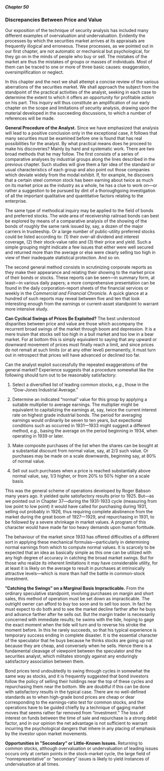 ##### Chapter 50

### Discrepancies Between Price and Value

Our exposition of the technique of security analysis has included many different examples of overvaluation and undervaluation. Evidently the processes by which the securities market arrives at its appraisals are frequently illogical and erroneous. These processes, as we pointed out in our first chapter, are not automatic or mechanical but psychological, for they go on in the minds of people who buy or sell. The mistakes of the market are thus the mistakes of groups or masses of individuals. Most of them can be traced to one or more of three basic causes: exaggeration, oversimplification or neglect.

In this chapter and the next we shall attempt a concise review of the various aberrations of the securities market. We shall approach the subject from the standpoint of the practical activities of the analyst, seeking in each case to determine the extent to which it offers an opportunity for profitable action on his part. This inquiry will thus constitute an amplification of our early chapter on the scope and limitations of security analysis, drawing upon the material developed in the succeeding discussions, to which a number of references will be made.

**General Procedure of the Analyst.** Since we have emphasized that analysis will lead to a positive conclusion only in the exceptional case, it follows that many securities must be examined before one is found that has real possibilities for the analyst. By what practical means does he proceed to make his discoveries? Mainly by hard and systematic work. There are two broad methods that he may follow. The first consists of a series of comparative analyses by industrial groups along the lines described in the previous chapter. Such studies will give them a fair idea of the standard or usual characteristics of each group and also point out those companies which deviate widely from the modal exhibit. If, for example, he discovers that a certain steel common stock has been earning about twice as much on its market price as the industry as a whole, he has a clue to work on—or rather a suggestion to be pursued by dint of a thoroughgoing investigation of all the important qualitative and quantitative factors relating to the enterprise.

The same type of methodical inquiry may be applied to the field of bonds and preferred stocks. The wide area of receivership railroad bonds can best be explored by means of a comparative analysis of the showing of the bonds of roughly the same rank issued by, say, a dozen of the major carriers in trusteeship. Or a large number of public-utility preferred stocks could be listed according to: (1) their over-all dividend and interest coverage, (2) their stock-value ratio and (3) their price and yield. Such a simple grouping might indicate a few issues that either were well secured and returned more than the average or else were clearly selling too high in view of their inadequate statistical protection. And so on.

The second general method consists in scrutinizing corporate reports as they make their appearance and relating their showing to the market price of their bonds or stocks. These reports can be seen—in summary form, at least—in various daily papers; a more comprehensive presentation can be found in the daily corporation-report sheets of the financial services or weekly in the *Commercial and Financial Chronicle*. A quick glance at a hundred of such reports may reveal between five and ten that look interesting enough from the earnings or current-asset standpoint to warrant more intensive study.

**Can Cyclical Swings of Prices Be Exploited?** The best understood disparities between price and value are those which accompany the recurrent broad swings of the market through boom and depression. It is a mere truism that stocks sell too high in a bull market and too low in a bear market. For at bottom this is simply equivalent to saying that any upward or downward movement of prices must finally reach a limit, and since prices do not remait at such limits (or at any other level) permanently, it must turn out in retrospect that prices will have advanced or declined too far.

Can the analyst exploit successfully the repeated exaggerations of the general market? Experience suggests that a procedure somewhat like the following should turn out to be reasonably satisfactory:

1. Select a diversified list of leading common stocks, *e.g.*, those in the “Dow-Jones Industrial Average.”

2. Determine an indicated “normal” value for this group by applying a suitable multiplier to average earnings. The multiplier might be equivalent to capitalizing the earnings at, say, twice the current interest rate on highest grade industrial bonds. The period for averaging earnings would ordinarily be seven to ten years, but expectional conditions such as occurred in 1931—1933 might suggest a different method, *e.g.*, basing the average on the period beginning in 1934, when operating in 1939 or later.

3. Make composite purchases of the list when the shares can be bought at a substantial discount from normal value, say, at 2/3 such value. Or purchases may be made on a scale downwards, beginning say, at 80% of normal value.

4. Sell out such purchases when a price is reached substantially above normal value, say, 1/3 higher, or from 20% to 50% higher on a scale basis.

This was the general scheme of operations developed by Roger Babson many years ago. It yielded quite satisfactory results prior to 1925. But—as we pointed out in Chapter 37—during the 1931-1933 cycle (measuring from low point to low point) it would have called for purchasing during 1931, selling out probably in 1926, thus requiring complete abstinence from the market during the great boom of 1927—1929, and repurchasing in 1931, to be followed by a severe shrinkage in market values. A program of this character would have made far too heavy demands upon human fortitude.

The behaviour of the market since 1933 has offered difficulties of a different sort in applying these mechanical formulas—particularly in determining normal earnings from which to compute normal values. It is scarcely to be expected that an idea as basically simple as this one can be utilized with any high degree of accuracy in catching the broad market swings. But for those who realize its inherent limitations it may have considerable utility, for at least it is likely on the average to result in purchases at intrinsically attractive levels—which is more than half the battle in common-stock investment.

**”Catching the Swings” on a Marginal Basis Impracticable.** From the ordinary speculative standpoint, involving purchases on margin and short sales, this method of operation must be set down as impracticable. The outright owner can afford to buy too soon and to sell too soon. In fact he must expect to do both and to see the market decline farther after he buys and advance farther after he sells out. But the margin trader is necessarily concerned with immediate results; he swims with the tide, hoping to gage the exact moment when the tide will turn and to reverse his stroke the moment before. In this he rarely succeeds, so that his typical experience is temporary success ending in complete disaster. It is the essential character of the speculator that he buys because he thinks stocks are going up not because they are cheap, and conversely when he sells. Hence there is a fundamental cleavage of viewpoint between the speculator and the securities analyst, which militates strongly against any enduringly satisfactory association between them.

Bond prices tend undoubtedly to swing through cycles in somewhat the same way as stocks, and it is frequently suggested that bond investors follow the policy of selling their holdings near the top of these cycles and repurchasing them near the bottom. We are doubtful if this can be done with satisfactory results in the typical case. There are no well-defined standards as to when high-grade bond prices are cheap or dear corresponding to the earnings-ratio test for common stocks, and the operations have to be guided chiefly by a technique of gaging market moves that seems rather far removed from “investment.” The loss of interest on funds between the time of sale and repurchase is a strong debit factor, and in our opinion the net advantage is not sufficient to warrant incurring the psychological dangers that inhere in any placing of emphasis by the investor upon market movements.

**Opportunities in ”Secondary” or Little-Known Issues.** Returning to common stocks, although overvaluation or undervaluation of leading issues occurs only at certain points in the stock-market cycle, the large field of “nonrepresentative” or “secondary” issues is likely to yield instances of undervaluation at all times.
